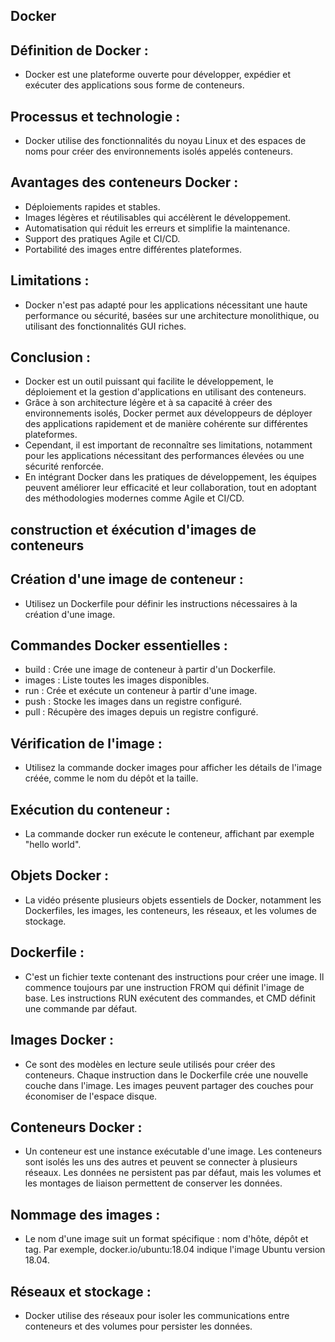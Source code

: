 ## Docker

## Définition de Docker : 

- Docker est une plateforme ouverte pour développer, expédier et exécuter des applications sous forme de conteneurs.
  
## Processus et technologie : 

- Docker utilise des fonctionnalités du noyau Linux et des espaces de noms pour créer des environnements isolés appelés conteneurs.
  
## Avantages des conteneurs Docker :

- Déploiements rapides et stables.
- Images légères et réutilisables qui accélèrent le développement.
- Automatisation qui réduit les erreurs et simplifie la maintenance.
- Support des pratiques Agile et CI/CD.
- Portabilité des images entre différentes plateformes.
  
## Limitations : 

- Docker n'est pas adapté pour les applications nécessitant une haute performance ou sécurité, basées sur une architecture monolithique, ou utilisant des fonctionnalités GUI riches.

## Conclusion :

- Docker est un outil puissant qui facilite le développement, le déploiement et la gestion d'applications en utilisant des conteneurs.
- Grâce à son architecture légère et à sa capacité à créer des environnements isolés, Docker permet aux développeurs de déployer des applications rapidement et de manière cohérente sur différentes plateformes.
- Cependant, il est important de reconnaître ses limitations, notamment pour les applications nécessitant des performances élevées ou une sécurité renforcée.
- En intégrant Docker dans les pratiques de développement, les équipes peuvent améliorer leur efficacité et leur collaboration, tout en adoptant des méthodologies modernes comme Agile et CI/CD.

## construction et éxécution d'images de conteneurs 

## Création d'une image de conteneur : 

- Utilisez un Dockerfile pour définir les instructions nécessaires à la création d'une image.


## Commandes Docker essentielles :

- build : Crée une image de conteneur à partir d'un Dockerfile. 
- images : Liste toutes les images disponibles.
- run : Crée et exécute un conteneur à partir d'une image.
- push : Stocke les images dans un registre configuré.
- pull : Récupère des images depuis un registre configuré.


## Vérification de l'image :

- Utilisez la commande docker images pour afficher les détails de l'image créée, comme le nom du dépôt et la taille.


## Exécution du conteneur : 

- La commande docker run exécute le conteneur, affichant par exemple "hello world".

## Objets Docker : 

- La vidéo présente plusieurs objets essentiels de Docker, notamment les Dockerfiles, les images, les conteneurs, les réseaux, et les volumes de stockage.

## Dockerfile : 

- C'est un fichier texte contenant des instructions pour créer une image. Il commence toujours par une instruction FROM qui définit l'image de base. Les instructions RUN exécutent des commandes, et CMD définit une commande par défaut.

## Images Docker : 

- Ce sont des modèles en lecture seule utilisés pour créer des conteneurs. Chaque instruction dans le Dockerfile crée une nouvelle couche dans l'image. Les images peuvent partager des couches pour économiser de l'espace disque.

## Conteneurs Docker : 

- Un conteneur est une instance exécutable d'une image. Les conteneurs sont isolés les uns des autres et peuvent se connecter à plusieurs réseaux. Les données ne persistent pas par défaut, mais les volumes et les montages de liaison permettent de conserver les données.

## Nommage des images : 

- Le nom d'une image suit un format spécifique : nom d'hôte, dépôt et tag. Par exemple, docker.io/ubuntu:18.04 indique l'image Ubuntu version 18.04.

## Réseaux et stockage :

- Docker utilise des réseaux pour isoler les communications entre conteneurs et des volumes pour persister les données.
